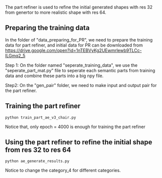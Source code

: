 The part refiner is used to refine the initial generated shapes with res 32 from genertor to more realistic shape with res 64.

## Preparing the training data
In the folder of "data_preparing_for_PR", we need to prepare the training data for part refiner, and initial data for PR can be downloaded from https://drive.google.com/open?id=1nTEBVyKg2UEwmrlewb9TLCc-ILGmq2_5

Step 1: On the folder named "seperate_training_data", we use the "seperate_part_mat.py" file to seperate each semantic parts from training data and combine these parts into a big npy file.

Step2: On the "gen_pair" folder, we need to make input and output pair for the part refiner. 

## Training the part refiner

```sh(take PR for chair as example)
python train_part_ae_v3_chair.py
```
Notice that, only epoch = 4000 is enough for training the part refiner


## Using the part refiner to refine the initial shape from res 32 to res 64
```sh(take PR for chair as example)
python ae_generate_results.py
```
Notice to change the category_4 for different categories.
